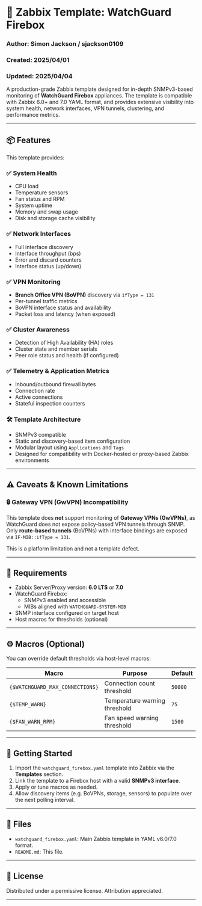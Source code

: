 # 📡 Zabbix Template: WatchGuard Firebox

### Author: Simon Jackson / sjackson0109  
### Created: 2025/04/01
### Updated: 2025/04/04


A production-grade Zabbix template designed for in-depth SNMPv3-based monitoring of **WatchGuard Firebox** appliances. The template is compatible with Zabbix 6.0+ and 7.0 YAML format, and provides extensive visibility into system health, network interfaces, VPN tunnels, clustering, and performance metrics.

---

## 📦 Features

This template provides:

### ✅ System Health
- CPU load
- Temperature sensors
- Fan status and RPM
- System uptime
- Memory and swap usage
- Disk and storage cache visibility

### ✅ Network Interfaces
- Full interface discovery
- Interface throughput (bps)
- Error and discard counters
- Interface status (up/down)

### ✅ VPN Monitoring
- **Branch Office VPN (BoVPN)** discovery via `ifType = 131`
- Per-tunnel traffic metrics
- BoVPN interface status and availability
- Packet loss and latency (when exposed)

### ✅ Cluster Awareness
- Detection of High Availability (HA) roles
- Cluster state and member serials
- Peer role status and health (if configured)

### ✅ Telemetry & Application Metrics
- Inbound/outbound firewall bytes
- Connection rate
- Active connections
- Stateful inspection counters

### 🛠 Template Architecture
- SNMPv3 compatible
- Static and discovery-based item configuration
- Modular layout using `Applications` and `Tags`
- Designed for compatibility with Docker-hosted or proxy-based Zabbix environments

---

## ⚠ Caveats & Known Limitations

### 🔒 Gateway VPN (GwVPN) Incompatibility
This template does **not** support monitoring of **Gateway VPNs (GwVPNs)**, as WatchGuard does not expose policy-based VPN tunnels through SNMP. Only **route-based tunnels** (BoVPNs) with interface bindings are exposed via `IF-MIB::ifType = 131`.

This is a platform limitation and not a template defect.

---

## 🧰 Requirements

- Zabbix Server/Proxy version: **6.0 LTS** or **7.0**
- WatchGuard Firebox:
  - SNMPv3 enabled and accessible
  - MIBs aligned with `WATCHGUARD-SYSTEM-MIB`
- SNMP interface configured on target host
- Host macros for thresholds (optional)

---

## ⚙ Macros (Optional)

You can override default thresholds via host-level macros:

| Macro                          | Purpose                        | Default |
|-------------------------------|--------------------------------|---------|
| `{$WATCHGUARD_MAX_CONNECTIONS}` | Connection count threshold     | `50000` |
| `{$TEMP_WARN}`                 | Temperature warning threshold  | `75`    |
| `{$FAN_WARN_RPM}`              | Fan speed warning threshold    | `1500`  |

---

## 🚀 Getting Started

1. Import the `watchguard_firebox.yaml` template into Zabbix via the **Templates** section.
2. Link the template to a Firebox host with a valid **SNMPv3 interface**.
3. Apply or tune macros as needed.
4. Allow discovery items (e.g. BoVPNs, storage, sensors) to populate over the next polling interval.

---

## 📁 Files

- `watchguard_firebox.yaml`: Main Zabbix template in YAML v6.0/7.0 format.
- `README.md`: This file.

---

## 📜 License

Distributed under a permissive license. Attribution appreciated.

---

